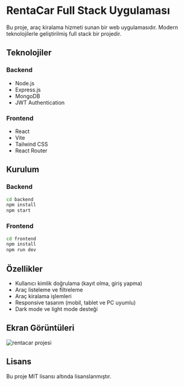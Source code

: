 # RentaCar Full Stack Uygulaması

Bu proje, araç kiralama hizmeti sunan bir web uygulamasıdır. Modern teknolojilerle geliştirilmiş full stack bir projedir.

## Teknolojiler

### Backend
- Node.js
- Express.js
- MongoDB
- JWT Authentication

### Frontend
- React
- Vite
- Tailwind CSS
- React Router

## Kurulum

### Backend

```bash
cd backend
npm install
npm start
```

### Frontend

```bash
cd frontend
npm install
npm run dev
```

## Özellikler

- Kullanıcı kimlik doğrulama (kayıt olma, giriş yapma)
- Araç listeleme ve filtreleme
- Araç kiralama işlemleri
- Responsive tasarım (mobil, tablet ve PC uyumlu)
- Dark mode ve light mode desteği

## Ekran Görüntüleri

![rentacar projesi](https://github.com/user-attachments/assets/815bcc2e-b3b6-487f-bd89-d90e2acaef3d)


## Lisans

Bu proje MIT lisansı altında lisanslanmıştır. 
